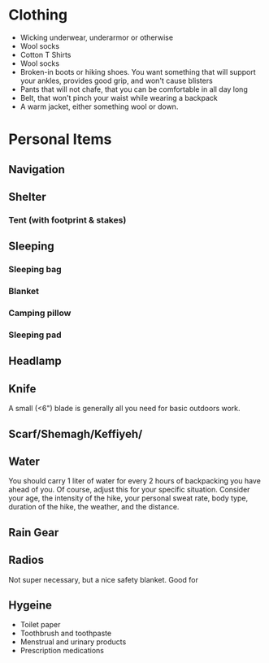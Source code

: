 # Clothing
* Wicking underwear, underarmor or otherwise 
* Wool socks 
* Cotton T Shirts
* Wool socks
* Broken-in boots or hiking shoes. You want something that will support your ankles, provides good grip, and won't cause blisters
* Pants that will not chafe, that you can be comfortable in all day long
* Belt, that won't pinch your waist while wearing a backpack
* A warm jacket, either something wool or down. 

# Personal Items

## Navigation


## Shelter 
### Tent (with footprint & stakes)

## Sleeping
### Sleeping bag
### Blanket
### Camping pillow
### Sleeping pad

## Headlamp

## Knife
A small (<6") blade is generally all you need for basic outdoors work. 

## Scarf/Shemagh/Keffiyeh/

## Water
You should carry 1 liter of water for every 2 hours of backpacking you have ahead of you. Of course, adjust this for your specific situation. Consider your age, the intensity of the hike, your personal sweat rate, body type, duration of the hike, the weather, and the distance.

## Rain Gear
## Radios
Not super necessary, but a nice safety blanket. Good for

## Hygeine
* Toilet paper
* Toothbrush and toothpaste
* Menstrual and urinary products
* Prescription medications


